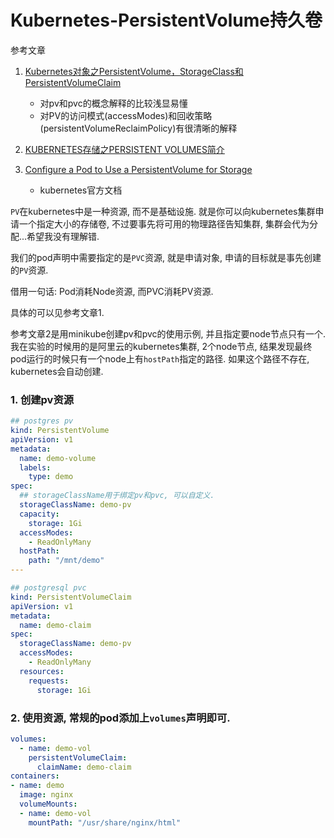 # Kubernetes-PersistentVolume持久卷

参考文章

1. [Kubernetes对象之PersistentVolume，StorageClass和PersistentVolumeClaim](https://www.jianshu.com/p/99e610067bc8)

    - 对pv和pvc的概念解释的比较浅显易懂
    - 对PV的访问模式(accessModes)和回收策略(persistentVolumeReclaimPolicy)有很清晰的解释

2. [KUBERNETES存储之PERSISTENT VOLUMES简介](https://www.cnblogs.com/styshoo/p/6731425.html)

3. [Configure a Pod to Use a PersistentVolume for Storage](https://kubernetes.io/docs/tasks/configure-pod-container/configure-persistent-volume-storage/)

    - kubernetes官方文档

`PV`在kubernetes中是一种资源, 而不是基础设施. 就是你可以向kubernetes集群申请一个指定大小的存储卷, 不过要事先将可用的物理路径告知集群, 集群会代为分配...希望我没有理解错. 

我们的pod声明中需要指定的是`PVC`资源, 就是申请对象, 申请的目标就是事先创建的`PV`资源.

借用一句话: Pod消耗Node资源, 而PVC消耗PV资源.

具体的可以见参考文章1.

参考文章2是用minikube创建pv和pvc的使用示例, 并且指定要node节点只有一个. 我在实验的时候用的是阿里云的kubernetes集群, 2个node节点, 结果发现最终pod运行的时候只有一个node上有`hostPath`指定的路径. 如果这个路径不存在, kubernetes会自动创建.

### 1. 创建pv资源

```yml
## postgres pv
kind: PersistentVolume
apiVersion: v1
metadata:
  name: demo-volume
  labels:
    type: demo
spec:
  ## storageClassName用于绑定pv和pvc, 可以自定义.
  storageClassName: demo-pv
  capacity:
    storage: 1Gi
  accessModes:
    - ReadOnlyMany
  hostPath:
    path: "/mnt/demo"
---

## postgresql pvc
kind: PersistentVolumeClaim
apiVersion: v1
metadata:
  name: demo-claim
spec:
  storageClassName: demo-pv
  accessModes:
    - ReadOnlyMany
  resources:
    requests:
      storage: 1Gi
```

### 2. 使用资源, 常规的pod添加上`volumes`声明即可.

```yml
volumes:
  - name: demo-vol
    persistentVolumeClaim:
      claimName: demo-claim
containers:
- name: demo
  image: nginx
  volumeMounts:
  - name: demo-vol
    mountPath: "/usr/share/nginx/html"
```
